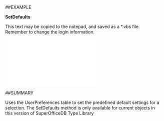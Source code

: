 
##EXAMPLE

**SetDefaults**

This text may be copied to the notepad, and saved as a *.vbs file. Remember to change the login information.

![](..\..\Examples\vbs\SOSelection.SetDefaults.vbs.txt)


##SUMMARY

Uses the UserPreferences table to set the predefined default settings for a selection. The SetDefaults method is only available for current objects in this version of SuperOfficeDB Type Library

